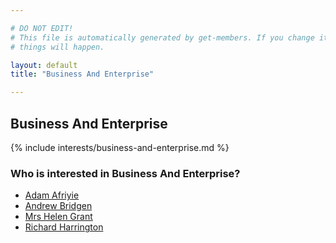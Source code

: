 ```yaml
---

# DO NOT EDIT!
# This file is automatically generated by get-members. If you change it, bad
# things will happen.

layout: default
title: "Business And Enterprise"

---
```


## Business And Enterprise

{% include interests/business-and-enterprise.md %}

### Who is interested in Business And Enterprise?


* [Adam Afriyie](/members/adam-afriyie.html)
* [Andrew Bridgen](/members/andrew-bridgen.html)
* [Mrs Helen Grant](/members/mrs-helen-grant.html)
* [Richard Harrington](/members/richard-harrington.html)

